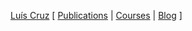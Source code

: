 <div class="container text-center lead">
  <p><a href="/">Luís Cruz</a> [ <a href="/publications">Publications</a> | <a href="/courses">Courses</a> | <a href="/blog">Blog</a> ]</p>
</div>
